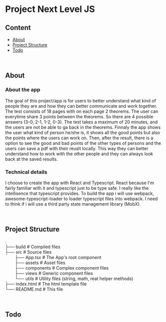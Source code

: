 # Project Next Level JS

## Content

- [About](#About)
- [Project Structure](#Project%20Structure)
- [Todo](#Todo)

<br/>

## About
### About the app 
The goal of this project/app is for users to better understand what kind of people they are and how they can better communicate and work together. The test consists of 18 pages with on each page 2 theorems. The user can everytime share 3 points between the theorems. So there are 4 possible answers (3-0, 2-1, 1-2, 0-3). The test takes a maximum of 20 minutes, and the users are not be able to ga back in the theorems. Finnaly the app shows the user what kind of person he/she is, it shows all the good points but also the points where the users can work on. Then, after the result, there is a option to see the good and bad points of the other types of persons and the users can save a pdf with their reuslt locally. This way they can better understand how to work with the other people and they can always look back at the saved results.

### Technical details
I choose to create the app with React and Typescript. React because I'm fairly familiar with it and typescript just to be type safe. I really like the intellisence that typescript provides. To build the app i will use webpack, awesome-typescript-loader to loader typescript files into webpack. I need to think if i will use a third party state management library (MobX). 

<br/>

## Project Structure
. <br/>
├── build                # Compiled files <br/>
├── src                  # Source files <br/>
&nbsp;&nbsp;&nbsp;&nbsp;&nbsp;&nbsp;&nbsp;&nbsp;├── App.tsx          # The App's root component <br/>
&nbsp;&nbsp;&nbsp;&nbsp;&nbsp;&nbsp;&nbsp;&nbsp;├── assets           # Asset files <br/>
&nbsp;&nbsp;&nbsp;&nbsp;&nbsp;&nbsp;&nbsp;&nbsp;├── components       # Complex component files <br/>
&nbsp;&nbsp;&nbsp;&nbsp;&nbsp;&nbsp;&nbsp;&nbsp;├── views            # Generic component files <br/>
&nbsp;&nbsp;&nbsp;&nbsp;&nbsp;&nbsp;&nbsp;&nbsp;└── utils            # Utility files (string, math, reat helper methods) <br/>
├── index.html           # The html template file  <br>
└── README.md            # This file <br>

<br/>

## Todo


